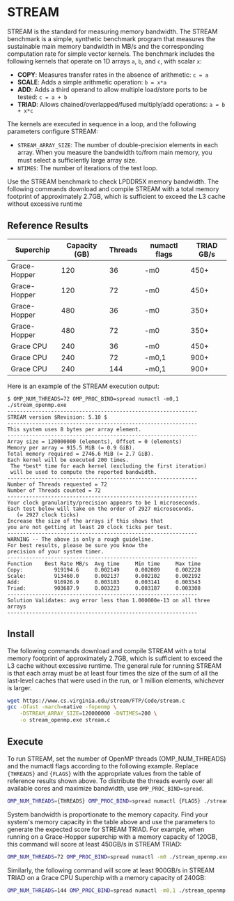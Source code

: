 # STREAM

STREAM is the standard for measuring memory bandwidth. The STREAM benchmark is a simple, synthetic benchmark program that measures the sustainable main memory bandwidth in MB/s and the corresponding computation rate for simple vector kernels. The benchmark includes the following kernels that operate on 1D arrays `a`, `b`, and `c`, with scalar `x`:

- **COPY**: Measures transfer rates in the absence of arithmetic: `c = a`
- **SCALE**: Adds a simple arithmetic operation: `b = x*a`
- **ADD**: Adds a third operand to allow multiple load/store ports to be tested: `c = a + b`
- **TRIAD**: Allows chained/overlapped/fused multiply/add operations: `a = b + x*c`

The kernels are executed in sequence in a loop, and the following parameters configure STREAM:

- `STREAM_ARRAY_SIZE`: The number of double-precision elements in each array. When you measure the bandwidth to/from main memory, you must select a suﬃciently large array size.
- `NTIMES`: The number of iterations of the test loop.

Use the STREAM benchmark to check LPDDR5X memory bandwidth. The following
commands download and compile STREAM with a total memory footprint of approximately
2.7GB, which is sufficient to exceed the L3 cache without excessive runtime

## Reference Results

| Superchip    | Capacity (GB) | Threads | numactl flags | TRIAD GB/s |
| ------------ | ------------- | ------- | ------------- | ---------- |
| Grace-Hopper | 120           | 36      | -m0           | 450+       |
| Grace-Hopper | 120           | 72      | -m0           | 450+       |
| Grace-Hopper | 480           | 36      | -m0           | 350+       |
| Grace-Hopper | 480           | 72      | -m0           | 350+       |
| Grace CPU    | 240           | 36      | -m0           | 450+       |
| Grace CPU    | 240           | 72      | -m0,1         | 900+       |
| Grace CPU    | 240           | 144     | -m0,1         | 900+       |

Here is an example of the STREAM execution output:

```
$ OMP_NUM_THREADS=72 OMP_PROC_BIND=spread numactl -m0,1 ./stream_openmp.exe
-------------------------------------------------------------
STREAM version $Revision: 5.10 $
-------------------------------------------------------------
This system uses 8 bytes per array element.
-------------------------------------------------------------
Array size = 120000000 (elements), Offset = 0 (elements)
Memory per array = 915.5 MiB (= 0.9 GiB).
Total memory required = 2746.6 MiB (= 2.7 GiB).
Each kernel will be executed 200 times.
 The *best* time for each kernel (excluding the first iteration)
 will be used to compute the reported bandwidth.
-------------------------------------------------------------
Number of Threads requested = 72
Number of Threads counted = 72
-------------------------------------------------------------
Your clock granularity/precision appears to be 1 microseconds.
Each test below will take on the order of 2927 microseconds.
   (= 2927 clock ticks)
Increase the size of the arrays if this shows that
you are not getting at least 20 clock ticks per test.
-------------------------------------------------------------
WARNING -- The above is only a rough guideline.
For best results, please be sure you know the
precision of your system timer.
-------------------------------------------------------------
Function    Best Rate MB/s  Avg time     Min time     Max time
Copy:          919194.6     0.002149     0.002089     0.002228
Scale:         913460.0     0.002137     0.002102     0.002192
Add:           916926.9     0.003183     0.003141     0.003343
Triad:         903687.9     0.003223     0.003187     0.003308
-------------------------------------------------------------
Solution Validates: avg error less than 1.000000e-13 on all three arrays
-------------------------------------------------------------
```

## Install

The following commands download and compile STREAM with a total memory footprint of approximately 2.7GB, which is sufficient to exceed the L3 cache without excessive runtime. The general rule for running STREAM is that each array must be at least four times the size of the sum of all the last-level caches that were used in the run, or 1 million elements, whichever is larger.

```bash
wget https://www.cs.virginia.edu/stream/FTP/Code/stream.c
gcc -Ofast -march=native -fopenmp \
  	-DSTREAM_ARRAY_SIZE=120000000 -DNTIMES=200 \
  	-o stream_openmp.exe stream.c
```

## Execute

To run STREAM, set the number of OpenMP threads (OMP_NUM_THREADS) and the numactl flags according to the following example. Replace `{THREADS}` and `{FLAGS}` with the appropriate values from the table of reference results shown above. To distribute the threads evenly over all available cores and maximize bandwidth, use `OMP_PROC_BIND=spread`.

```bash
OMP_NUM_THREADS={THREADS} OMP_PROC_BIND=spread numactl {FLAGS} ./stream_openmp.exe
```

System bandwidth is proportionate to the memory capacity. Find your system's memory capacity in the table above and use the parameters to generate the expected score
for STREAM TRIAD. For example, when running on a Grace-Hopper superchip with a memory capacity of 120GB, this command will score at least 450GB/s in STREAM TRIAD:

```bash
OMP_NUM_THREADS=72 OMP_PROC_BIND=spread numactl -m0 ./stream_openmp.exe
```

Similarly, the following command will score at least 900GB/s in STREAM TRIAD on a Grace CPU Superchip with a memory capacity of 240GB:

```bash
OMP_NUM_THREADS=144 OMP_PROC_BIND=spread numactl -m0,1 ./stream_openmp.exe
```
